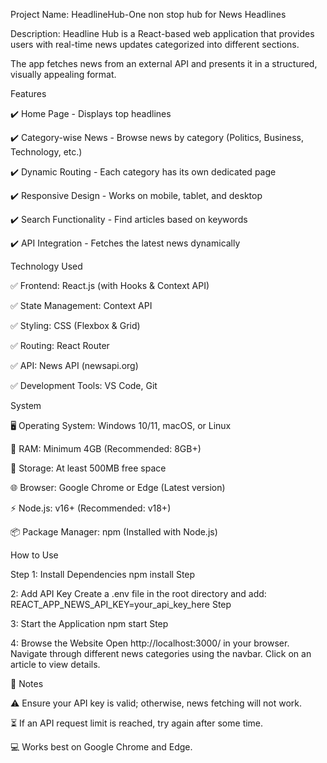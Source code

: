 Project Name: HeadlineHub-One non stop hub for News Headlines

Description: Headline Hub is a React-based web application that provides users with real-time news updates categorized into different sections. 

The app fetches news from an external API and presents it in a structured, visually appealing format.

Features 

✔️ Home Page - Displays top headlines

✔️ Category-wise News - Browse news by category (Politics, Business, Technology, etc.) 

✔️ Dynamic Routing - Each category has its own dedicated page 

✔️ Responsive Design - Works on mobile, tablet, and desktop 

✔️ Search Functionality - Find articles based on keywords 

✔️ API Integration - Fetches the latest news dynamically

Technology Used 

✅ Frontend: React.js (with Hooks & Context API)

✅ State Management: Context API

✅ Styling: CSS (Flexbox & Grid) 

✅ Routing: React Router

✅ API: News API (newsapi.org)

✅ Development Tools: VS Code, Git

System 

🖥️ Operating System: Windows 10/11, macOS, or Linux

💾 RAM: Minimum 4GB (Recommended: 8GB+)

💽 Storage: At least 500MB free space 

🌐 Browser: Google Chrome or Edge (Latest version) 

⚡ Node.js: v16+ (Recommended: v18+) 

📦 Package Manager: npm (Installed with Node.js)

How to Use 

Step 1: Install Dependencies npm install Step

2: Add API Key Create a .env file in the root directory and add: REACT_APP_NEWS_API_KEY=your_api_key_here Step

3: Start the Application npm start Step

4: Browse the Website Open http://localhost:3000/ in your browser. Navigate through different news categories using the navbar. Click on an article to view details.

📌 Notes

⚠️ Ensure your API key is valid; otherwise, news fetching will not work. 

⏳ If an API request limit is reached, try again after some time.

💻 Works best on Google Chrome and Edge.
